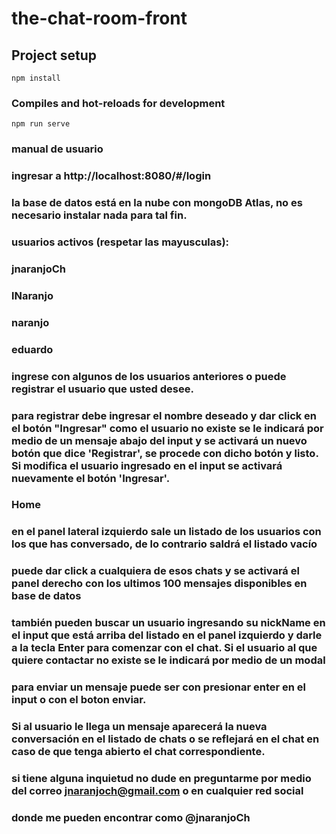 # the-chat-room-front

## Project setup
```
npm install
```

### Compiles and hot-reloads for development
```
npm run serve
```

### manual de usuario

### ingresar a http://localhost:8080/#/login

### la base de datos está en la nube con mongoDB Atlas, no es necesario instalar nada para tal fin.

### usuarios activos (respetar las mayusculas):
### jnaranjoCh
### lNaranjo
### naranjo
### eduardo

### ingrese con algunos de los usuarios anteriores o puede registrar el usuario que usted desee.

### para registrar debe ingresar el nombre deseado y dar click en el botón "Ingresar" como el usuario no existe se le indicará por medio de un mensaje abajo del input y se activará un nuevo botón que dice 'Registrar', se procede con dicho botón y listo. Si modifica el usuario ingresado en el input se activará nuevamente el botón 'Ingresar'.

### Home

### en el panel lateral izquierdo sale un listado de los usuarios con los que has conversado, de lo contrario saldrá el listado vacío

### puede dar click a cualquiera de esos chats y se activará el panel derecho con los ultimos 100 mensajes disponibles en base de datos

### también pueden buscar un usuario ingresando su nickName en el input que está arriba del listado en el panel izquierdo y darle a la tecla Enter para comenzar con el chat. Si el usuario al que quiere contactar no existe se le indicará por medio de un modal

### para enviar un mensaje puede ser con presionar enter en el input o con el boton enviar.

### Si al usuario le llega un mensaje aparecerá la nueva conversación en el listado de chats o se reflejará en el chat en caso de que tenga abierto el chat correspondiente.

### si tiene alguna inquietud no dude en preguntarme por medio del correo jnaranjoch@gmail.com o en cualquier red social
### donde me pueden encontrar como @jnaranjoCh
